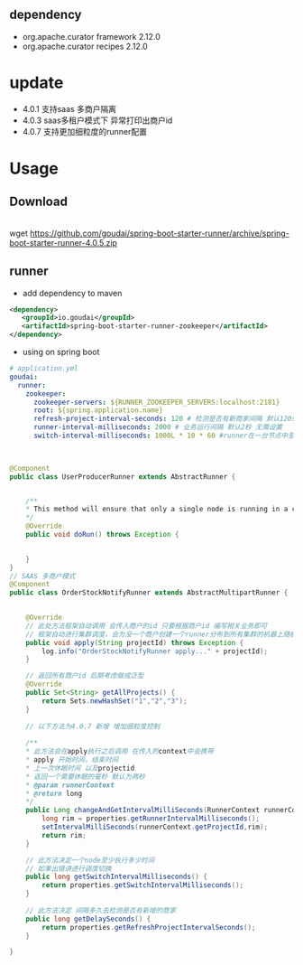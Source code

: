## dependency

* org.apache.curator framework 2.12.0
* org.apache.curator recipes 2.12.0

# update
* 4.0.1 支持saas 多商户隔离
* 4.0.3 saas多租户模式下 异常打印出商户id
* 4.0.7 支持更加细粒度的runner配置

# Usage

## Download

</br> wget https://github.com/goudai/spring-boot-starter-runner/archive/spring-boot-starter-runner-4.0.5.zip


## runner

* add dependency to maven
 
 ```xml
<dependency>
    <groupId>io.goudai</groupId>
    <artifactId>spring-boot-starter-runner-zookeeper</artifactId>
 </dependency>
 ```
 
 * using on spring boot 
 
```yaml
# application.yml
goudai:
  runner:
    zookeeper:
      zookeeper-servers: ${RUNNER_ZOOKEEPER_SERVERS:localhost:2181}
      root: ${spring.application.name}
      refresh-project-interval-seconds: 120 # 检测是否有新商家间隔 默认120s 无需设置
      runner-interval-milliseconds: 2000 # 业务运行间隔 默认2秒 无需设置
      switch-interval-milliseconds: 1000L * 10 * 60 #runner在一台节点中至少存活时间 默认10分钟无需设置
      
``` 
```java

@Component
public class UserProducerRunner extends AbstractRunner {


    /**
    * This method will ensure that only a single node is running in a clustered environment
    */
    @Override
    public void doRun() throws Exception {
       

    }
}
// SAAS 多商户模式
@Component
public class OrderStockNotifyRunner extends AbstractMultipartRunner {

	
	@Override
	// 此处方法框架自动调用 会传入商户的id 只要根据商户id 编写相关业务即可
	// 框架自动进行集群调度，会为没一个商户创建一个runner分布到所有集群的机器上随机选择一台运行
	public void apply(String projectId) throws Exception {
		log.info("OrderStockNotifyRunner apply..." + projectId);
	}

    // 返回所有商户id 后期考虑做成泛型
	@Override
	public Set<String> getAllProjects() {
		return Sets.newHashSet("1","2","3");
	}
	
	// 以下方法为4.0.7 新增 增加细粒度控制
	
	/**
	* 此方法会在apply执行之后调用 在传入的context中会携带
	* apply 开始时间，结束时间
	* 上一次休眠时间 以及projectid
	* 返回一个需要休眠的毫秒 默认为两秒
    * @param runnerContext
    * @return long 
    */
    public Long changeAndGetIntervalMilliSeconds(RunnerContext runnerContext) {
        long rim = properties.getRunnerIntervalMilliseconds();
        setIntervalMilliSeconds(runnerContext.getProjectId,rim);
        return rim;
    }

    // 此方法决定一个node至少执行多少时间
    // 如果出错讲进行调度切换
    public long getSwitchIntervalMilliseconds() {
        return properties.getSwitchIntervalMilliseconds();
    }
    
    // 此方法决定 间隔多久去检测是否有新增的商家
    public long getDelaySeconds() {
        return properties.getRefreshProjectIntervalSeconds();
    }

}
```
 
